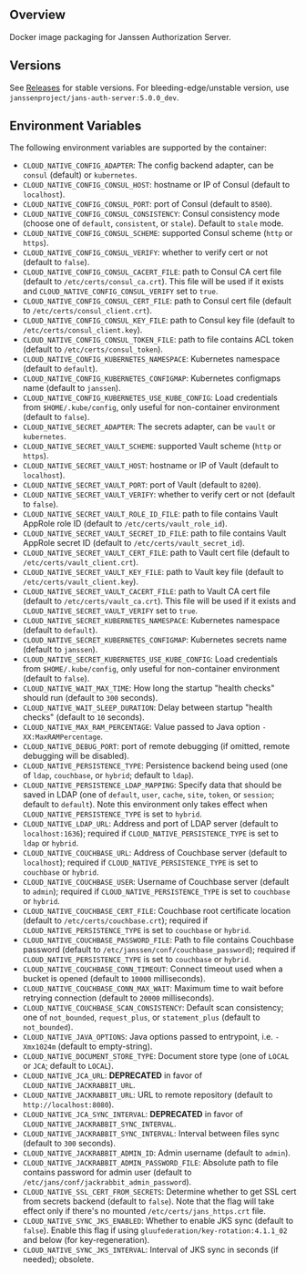## Overview

Docker image packaging for Janssen Authorization Server.

## Versions

See [Releases](https://github.com/JanssenProject/docker-jans-auth-server/releases) for stable versions.
For bleeding-edge/unstable version, use `janssenproject/jans-auth-server:5.0.0_dev`.

## Environment Variables

The following environment variables are supported by the container:

- `CLOUD_NATIVE_CONFIG_ADAPTER`: The config backend adapter, can be `consul` (default) or `kubernetes`.
- `CLOUD_NATIVE_CONFIG_CONSUL_HOST`: hostname or IP of Consul (default to `localhost`).
- `CLOUD_NATIVE_CONFIG_CONSUL_PORT`: port of Consul (default to `8500`).
- `CLOUD_NATIVE_CONFIG_CONSUL_CONSISTENCY`: Consul consistency mode (choose one of `default`, `consistent`, or `stale`). Default to `stale` mode.
- `CLOUD_NATIVE_CONFIG_CONSUL_SCHEME`: supported Consul scheme (`http` or `https`).
- `CLOUD_NATIVE_CONFIG_CONSUL_VERIFY`: whether to verify cert or not (default to `false`).
- `CLOUD_NATIVE_CONFIG_CONSUL_CACERT_FILE`: path to Consul CA cert file (default to `/etc/certs/consul_ca.crt`). This file will be used if it exists and `CLOUD_NATIVE_CONFIG_CONSUL_VERIFY` set to `true`.
- `CLOUD_NATIVE_CONFIG_CONSUL_CERT_FILE`: path to Consul cert file (default to `/etc/certs/consul_client.crt`).
- `CLOUD_NATIVE_CONFIG_CONSUL_KEY_FILE`: path to Consul key file (default to `/etc/certs/consul_client.key`).
- `CLOUD_NATIVE_CONFIG_CONSUL_TOKEN_FILE`: path to file contains ACL token (default to `/etc/certs/consul_token`).
- `CLOUD_NATIVE_CONFIG_KUBERNETES_NAMESPACE`: Kubernetes namespace (default to `default`).
- `CLOUD_NATIVE_CONFIG_KUBERNETES_CONFIGMAP`: Kubernetes configmaps name (default to `janssen`).
- `CLOUD_NATIVE_CONFIG_KUBERNETES_USE_KUBE_CONFIG`: Load credentials from `$HOME/.kube/config`, only useful for non-container environment (default to `false`).
- `CLOUD_NATIVE_SECRET_ADAPTER`: The secrets adapter, can be `vault` or `kubernetes`.
- `CLOUD_NATIVE_SECRET_VAULT_SCHEME`: supported Vault scheme (`http` or `https`).
- `CLOUD_NATIVE_SECRET_VAULT_HOST`: hostname or IP of Vault (default to `localhost`).
- `CLOUD_NATIVE_SECRET_VAULT_PORT`: port of Vault (default to `8200`).
- `CLOUD_NATIVE_SECRET_VAULT_VERIFY`: whether to verify cert or not (default to `false`).
- `CLOUD_NATIVE_SECRET_VAULT_ROLE_ID_FILE`: path to file contains Vault AppRole role ID (default to `/etc/certs/vault_role_id`).
- `CLOUD_NATIVE_SECRET_VAULT_SECRET_ID_FILE`: path to file contains Vault AppRole secret ID (default to `/etc/certs/vault_secret_id`).
- `CLOUD_NATIVE_SECRET_VAULT_CERT_FILE`: path to Vault cert file (default to `/etc/certs/vault_client.crt`).
- `CLOUD_NATIVE_SECRET_VAULT_KEY_FILE`: path to Vault key file (default to `/etc/certs/vault_client.key`).
- `CLOUD_NATIVE_SECRET_VAULT_CACERT_FILE`: path to Vault CA cert file (default to `/etc/certs/vault_ca.crt`). This file will be used if it exists and `CLOUD_NATIVE_SECRET_VAULT_VERIFY` set to `true`.
- `CLOUD_NATIVE_SECRET_KUBERNETES_NAMESPACE`: Kubernetes namespace (default to `default`).
- `CLOUD_NATIVE_SECRET_KUBERNETES_CONFIGMAP`: Kubernetes secrets name (default to `janssen`).
- `CLOUD_NATIVE_SECRET_KUBERNETES_USE_KUBE_CONFIG`: Load credentials from `$HOME/.kube/config`, only useful for non-container environment (default to `false`).
- `CLOUD_NATIVE_WAIT_MAX_TIME`: How long the startup "health checks" should run (default to `300` seconds).
- `CLOUD_NATIVE_WAIT_SLEEP_DURATION`: Delay between startup "health checks" (default to `10` seconds).
- `CLOUD_NATIVE_MAX_RAM_PERCENTAGE`: Value passed to Java option `-XX:MaxRAMPercentage`.
- `CLOUD_NATIVE_DEBUG_PORT`: port of remote debugging (if omitted, remote debugging will be disabled).
- `CLOUD_NATIVE_PERSISTENCE_TYPE`: Persistence backend being used (one of `ldap`, `couchbase`, or `hybrid`; default to `ldap`).
- `CLOUD_NATIVE_PERSISTENCE_LDAP_MAPPING`: Specify data that should be saved in LDAP (one of `default`, `user`, `cache`, `site`, `token`, or `session`; default to `default`). Note this environment only takes effect when `CLOUD_NATIVE_PERSISTENCE_TYPE` is set to `hybrid`.
- `CLOUD_NATIVE_LDAP_URL`: Address and port of LDAP server (default to `localhost:1636`); required if `CLOUD_NATIVE_PERSISTENCE_TYPE` is set to `ldap` or `hybrid`.
- `CLOUD_NATIVE_COUCHBASE_URL`: Address of Couchbase server (default to `localhost`); required if `CLOUD_NATIVE_PERSISTENCE_TYPE` is set to `couchbase` or `hybrid`.
- `CLOUD_NATIVE_COUCHBASE_USER`: Username of Couchbase server (default to `admin`); required if `CLOUD_NATIVE_PERSISTENCE_TYPE` is set to `couchbase` or `hybrid`.
- `CLOUD_NATIVE_COUCHBASE_CERT_FILE`: Couchbase root certificate location (default to `/etc/certs/couchbase.crt`); required if `CLOUD_NATIVE_PERSISTENCE_TYPE` is set to `couchbase` or `hybrid`.
- `CLOUD_NATIVE_COUCHBASE_PASSWORD_FILE`: Path to file contains Couchbase password (default to `/etc/janssen/conf/couchbase_password`); required if `CLOUD_NATIVE_PERSISTENCE_TYPE` is set to `couchbase` or `hybrid`.
- `CLOUD_NATIVE_COUCHBASE_CONN_TIMEOUT`: Connect timeout used when a bucket is opened (default to `10000` milliseconds).
- `CLOUD_NATIVE_COUCHBASE_CONN_MAX_WAIT`: Maximum time to wait before retrying connection (default to `20000` milliseconds).
- `CLOUD_NATIVE_COUCHBASE_SCAN_CONSISTENCY`: Default scan consistency; one of `not_bounded`, `request_plus`, or `statement_plus` (default to `not_bounded`).
- `CLOUD_NATIVE_JAVA_OPTIONS`: Java options passed to entrypoint, i.e. `-Xmx1024m` (default to empty-string).
- `CLOUD_NATIVE_DOCUMENT_STORE_TYPE`: Document store type (one of `LOCAL` or `JCA`; default to `LOCAL`).
- `CLOUD_NATIVE_JCA_URL`: __DEPRECATED__ in favor of `CLOUD_NATIVE_JACKRABBIT_URL`.
- `CLOUD_NATIVE_JACKRABBIT_URL`: URL to remote repository (default to `http://localhost:8080`).
- `CLOUD_NATIVE_JCA_SYNC_INTERVAL`: __DEPRECATED__ in favor of `CLOUD_NATIVE_JACKRABBIT_SYNC_INTERVAL`.
- `CLOUD_NATIVE_JACKRABBIT_SYNC_INTERVAL`: Interval between files sync (default to `300` seconds).
- `CLOUD_NATIVE_JACKRABBIT_ADMIN_ID`: Admin username (default to `admin`).
- `CLOUD_NATIVE_JACKRABBIT_ADMIN_PASSWORD_FILE`: Absolute path to file contains password for admin user (default to `/etc/jans/conf/jackrabbit_admin_password`).
- `CLOUD_NATIVE_SSL_CERT_FROM_SECRETS`: Determine whether to get SSL cert from secrets backend (default to `false`). Note that the flag will take effect only if there's no mounted `/etc/certs/jans_https.crt` file.
- `CLOUD_NATIVE_SYNC_JKS_ENABLED`: Whether to enable JKS sync (default to `false`). Enable this flag if using `gluufederation/key-rotation:4.1.1_02` and below (for key-regeneration).
- `CLOUD_NATIVE_SYNC_JKS_INTERVAL`: Interval of JKS sync in seconds (if needed); obsolete.
